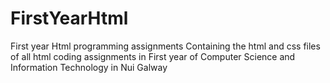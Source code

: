 # FirstYearHtml
First year Html programming assignments 
Containing the html and css files of all html coding assignments in First year of Computer Science and Information Technology in Nui Galway
